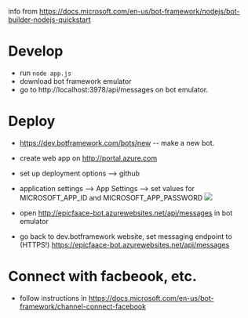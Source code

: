 info from https://docs.microsoft.com/en-us/bot-framework/nodejs/bot-builder-nodejs-quickstart

# Develop
* run ```node app.js```
* download bot framework emulator
* go to http://localhost:3978/api/messages on bot emulator.

# Deploy
* https://dev.botframework.com/bots/new -- make a new bot.
* create web app on http://portal.azure.com
* set up deployment options --> github
* application settings --> App Settings --> set values for MICROSOFT_APP_ID and MICROSOFT_APP_PASSWORD <img src="https://docs.microsoft.com/en-us/bot-framework/media/azure-secrets.png"/>
* open http://epicfaace-bot.azurewebsites.net/api/messages in bot emulator

* go back to dev.botframework website, set messaging endpoint to (HTTPS!) https://epicfaace-bot.azurewebsites.net/api/messages

# Connect with facbeook, etc.
* follow instructions in https://docs.microsoft.com/en-us/bot-framework/channel-connect-facebook